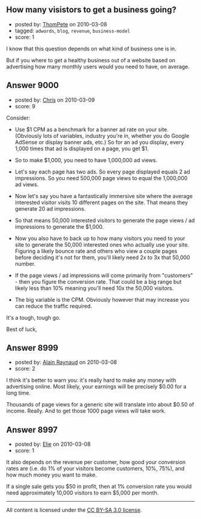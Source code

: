 ## How many visistors to get a business going?

- posted by: [ThomPete](https://stackexchange.com/users/-1/1186-thompete) on 2010-03-08
- tagged: `adwords`, `blog`, `revenue`, `business-model`
- score: 1

I know that this question depends on what kind of business one is in.

But if you where to get a healthy business out of a website based on advertising how many monthly users would you need to have, on average.


## Answer 9000

- posted by: [Chris](https://stackexchange.com/users/-1/412-chris) on 2010-03-09
- score: 9

Consider:

- Use $1 CPM as a benchmark for a banner ad rate on your site. (Obviously lots of variables, industry you're in, whether you do Google AdSense or display banner ads, etc.) So for an ad you display, every 1,000 times that ad is displayed on a page, you get $1.

- So to make $1,000, you need to have 1,000,000 ad views.

- Let's say each page has two ads. So every page displayed equals 2 ad impressions. So you need 500,000 page views to equal the 1,000,000 ad views.

- Now let's say you have a fantastically immersive site where the average interested visitor visits 10 different pages on the site. That means they generate 20 ad impressions. 

- So that means 50,000 interested visitors to generate the page views / ad impressions to generate the $1,000.

- Now you also have to back up to how many visitors you need to your site to generate the 50,000 interested ones who actually use your site. Figuring a likely bounce rate and others who view a couple pages before deciding it's not for them, you'll likely need 2x to 3x that 50,000 number.

- If the page views / ad impressions will come primarily from "customers" - then you figure the conversion rate. That could be a big range but likely less than 10% meaning you'll need 10x the 50,000 visitors.

- The big variable is the CPM. Obviously however that may increase you can reduce the traffic required.

It's a tough, tough go.

Best of luck,




## Answer 8999

- posted by: [Alain Raynaud](https://stackexchange.com/users/-1/502-alain-raynaud) on 2010-03-08
- score: 2

I think it's better to warn you: it's really hard to make any money with advertising online. Most likely, your earnings will be precisely $0.00 for a long time.

Thousands of page views for a generic site will translate into about $0.50 of income. Really. And to get those 1000 page views will take work.


## Answer 8997

- posted by: [Elie](https://stackexchange.com/users/-1/1752-elie) on 2010-03-08
- score: 1

It also depends on the revenue per customer, how good your conversion rates are (i.e. do 1% of your visitors become customers, 10%, 75%), and how much money you want to make.

If a single sale gets you $50 in profit, then at 1% conversion rate you would need approximately 10,000 visitors to earn $5,000 per month.



---

All content is licensed under the [CC BY-SA 3.0 license](https://creativecommons.org/licenses/by-sa/3.0/).
